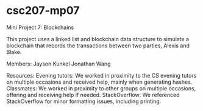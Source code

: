 # csc207-mp07
Mini Project 7: Blockchains

This project uses a linked list and blockchain data structure to simulate a blockchain that records the transactions between two parties, Alexis and Blake.

Members:
  Jayson Kunkel
  Jonathan Wang

Resources:
  Evening tutors:
    We worked in proximity to the CS evening tutors on multiple occasions and received help, mainly when generating hashes.
  Classmates:
    We worked in proximity to other groups on multiple occasions, offering and receiving help if needed.
  StackOverflow:
    We referenced StackOverflow for minor formatting issues, including printing.
